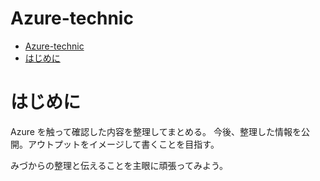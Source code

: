 # Azure-technic

- [Azure-technic](#azure-technic)
- [はじめに](#はじめに)


# はじめに
Azure を触って確認した内容を整理してまとめる。
今後、整理した情報を公開。アウトプットをイメージして書くことを目指す。

みづからの整理と伝えることを主眼に頑張ってみよう。